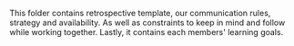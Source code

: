 
This folder contains retrospective template, our communication rules, strategy and availability. As well as constraints to keep in mind and follow while working together. Lastly, it contains each members' learning goals. 